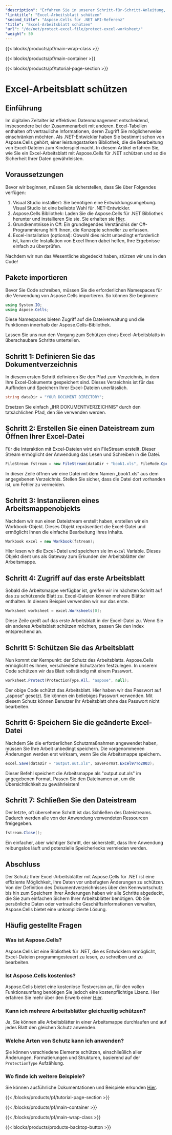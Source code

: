 ```yaml
---
"description": "Erfahren Sie in unserer Schritt-für-Schritt-Anleitung, wie Sie Excel-Arbeitsblätter mit Aspose.Cells für .NET schützen. Stellen Sie sicher, dass Ihre Daten sicher und einfach zu verwalten bleiben."
"linktitle": "Excel-Arbeitsblatt schützen"
"second_title": "Aspose.Cells für .NET API-Referenz"
"title": "Excel-Arbeitsblatt schützen"
"url": "/de/net/protect-excel-file/protect-excel-worksheet/"
"weight": 50
---
```


{{< blocks/products/pf/main-wrap-class >}}

{{< blocks/products/pf/main-container >}}

{{< blocks/products/pf/tutorial-page-section >}}

# Excel-Arbeitsblatt schützen

## Einführung

Im digitalen Zeitalter ist effektives Datenmanagement entscheidend, insbesondere bei der Zusammenarbeit mit anderen. Excel-Tabellen enthalten oft vertrauliche Informationen, deren Zugriff Sie möglicherweise einschränken möchten. Als .NET-Entwickler haben Sie bestimmt schon von Aspose.Cells gehört, einer leistungsstarken Bibliothek, die die Bearbeitung von Excel-Dateien zum Kinderspiel macht. In diesem Artikel erfahren Sie, wie Sie ein Excel-Arbeitsblatt mit Aspose.Cells für .NET schützen und so die Sicherheit Ihrer Daten gewährleisten.

## Voraussetzungen

Bevor wir beginnen, müssen Sie sicherstellen, dass Sie über Folgendes verfügen:

1. Visual Studio installiert: Sie benötigen eine Entwicklungsumgebung. Visual Studio ist eine beliebte Wahl für .NET-Entwickler.
2. Aspose.Cells Bibliothek: Laden Sie die Aspose.Cells für .NET Bibliothek herunter und installieren Sie sie. Sie erhalten sie [Hier](https://releases.aspose.com/cells/net/).
3. Grundkenntnisse in C#: Ein grundlegendes Verständnis der C#-Programmierung hilft Ihnen, die Konzepte schneller zu erfassen.
4. Excel-Installation (optional): Obwohl dies nicht unbedingt erforderlich ist, kann die Installation von Excel Ihnen dabei helfen, Ihre Ergebnisse einfach zu überprüfen.

Nachdem wir nun das Wesentliche abgedeckt haben, stürzen wir uns in den Code!

## Pakete importieren

Bevor Sie Code schreiben, müssen Sie die erforderlichen Namespaces für die Verwendung von Aspose.Cells importieren. So können Sie beginnen:

```csharp
using System.IO;
using Aspose.Cells;
```

Diese Namespaces bieten Zugriff auf die Dateiverwaltung und die Funktionen innerhalb der Aspose.Cells-Bibliothek.

Lassen Sie uns nun den Vorgang zum Schützen eines Excel-Arbeitsblatts in überschaubare Schritte unterteilen.

## Schritt 1: Definieren Sie das Dokumentverzeichnis

In diesem ersten Schritt definieren Sie den Pfad zum Verzeichnis, in dem Ihre Excel-Dokumente gespeichert sind. Dieses Verzeichnis ist für das Auffinden und Speichern Ihrer Excel-Dateien unerlässlich.

```csharp
string dataDir = "YOUR DOCUMENT DIRECTORY";
```

Ersetzen Sie einfach „IHR DOKUMENTVERZEICHNIS“ durch den tatsächlichen Pfad, den Sie verwenden werden.

## Schritt 2: Erstellen Sie einen Dateistream zum Öffnen Ihrer Excel-Datei

Für die Interaktion mit Excel-Dateien wird ein FileStream erstellt. Dieser Stream ermöglicht der Anwendung das Lesen und Schreiben in die Datei. 

```csharp
FileStream fstream = new FileStream(dataDir + "book1.xls", FileMode.Open);
```

In dieser Zeile öffnen wir eine Datei mit dem Namen „book1.xls“ aus dem angegebenen Verzeichnis. Stellen Sie sicher, dass die Datei dort vorhanden ist, um Fehler zu vermeiden.

## Schritt 3: Instanziieren eines Arbeitsmappenobjekts

Nachdem wir nun einen Dateistream erstellt haben, erstellen wir ein Workbook-Objekt. Dieses Objekt repräsentiert die Excel-Datei und ermöglicht Ihnen die einfache Bearbeitung ihres Inhalts.

```csharp
Workbook excel = new Workbook(fstream);
```

Hier lesen wir die Excel-Datei und speichern sie im `excel` Variable. Dieses Objekt dient uns als Gateway zum Erkunden der Arbeitsblätter der Arbeitsmappe.

## Schritt 4: Zugriff auf das erste Arbeitsblatt

Sobald die Arbeitsmappe verfügbar ist, greifen wir im nächsten Schritt auf das zu schützende Blatt zu. Excel-Dateien können mehrere Blätter enthalten. In diesem Beispiel verwenden wir nur das erste.

```csharp
Worksheet worksheet = excel.Worksheets[0];
```

Diese Zeile greift auf das erste Arbeitsblatt in der Excel-Datei zu. Wenn Sie ein anderes Arbeitsblatt schützen möchten, passen Sie den Index entsprechend an.

## Schritt 5: Schützen Sie das Arbeitsblatt

Nun kommt der Kernpunkt: der Schutz des Arbeitsblatts. Aspose.Cells ermöglicht es Ihnen, verschiedene Schutzarten festzulegen. In unserem Code schützen wir das Blatt vollständig mit einem Passwort.

```csharp
worksheet.Protect(ProtectionType.All, "aspose", null);
```

Der obige Code schützt das Arbeitsblatt. Hier haben wir das Passwort auf „aspose“ gesetzt. Sie können ein beliebiges Passwort verwenden. Mit diesem Schutz können Benutzer Ihr Arbeitsblatt ohne das Passwort nicht bearbeiten.

## Schritt 6: Speichern Sie die geänderte Excel-Datei

Nachdem Sie die erforderlichen Schutzmaßnahmen angewendet haben, müssen Sie Ihre Arbeit unbedingt speichern. Die vorgenommenen Änderungen werden erst wirksam, wenn Sie die Arbeitsmappe speichern.

```csharp
excel.Save(dataDir + "output.out.xls", SaveFormat.Excel97To2003);
```

Dieser Befehl speichert die Arbeitsmappe als "output.out.xls" im angegebenen Format. Passen Sie den Dateinamen an, um die Übersichtlichkeit zu gewährleisten!

## Schritt 7: Schließen Sie den Dateistream

Der letzte, oft übersehene Schritt ist das Schließen des Dateistreams. Dadurch werden alle von der Anwendung verwendeten Ressourcen freigegeben.

```csharp
fstream.Close();
```

Ein einfacher, aber wichtiger Schritt, der sicherstellt, dass Ihre Anwendung reibungslos läuft und potenzielle Speicherlecks vermieden werden.

## Abschluss

Der Schutz Ihrer Excel-Arbeitsblätter mit Aspose.Cells für .NET ist eine effiziente Möglichkeit, Ihre Daten vor unbefugten Änderungen zu schützen. Von der Definition des Dokumentverzeichnisses über den Kennwortschutz bis hin zum Speichern Ihrer Änderungen haben wir alle Schritte abgedeckt, die Sie zum einfachen Sichern Ihrer Arbeitsblätter benötigen. Ob Sie persönliche Daten oder vertrauliche Geschäftsinformationen verwalten, Aspose.Cells bietet eine unkomplizierte Lösung.

## Häufig gestellte Fragen

### Was ist Aspose.Cells?
Aspose.Cells ist eine Bibliothek für .NET, die es Entwicklern ermöglicht, Excel-Dateien programmgesteuert zu lesen, zu schreiben und zu bearbeiten.

### Ist Aspose.Cells kostenlos?
Aspose.Cells bietet eine kostenlose Testversion an, für den vollen Funktionsumfang benötigen Sie jedoch eine kostenpflichtige Lizenz. Hier erfahren Sie mehr über den Erwerb einer [Hier](https://purchase.aspose.com/buy).

### Kann ich mehrere Arbeitsblätter gleichzeitig schützen?
Ja, Sie können alle Arbeitsblätter in einer Arbeitsmappe durchlaufen und auf jedes Blatt den gleichen Schutz anwenden.

### Welche Arten von Schutz kann ich anwenden?
Sie können verschiedene Elemente schützen, einschließlich aller Änderungen, Formatierungen und Strukturen, basierend auf der `ProtectionType` Aufzählung.

### Wo finde ich weitere Beispiele?
Sie können ausführliche Dokumentationen und Beispiele erkunden [Hier](https://reference.aspose.com/cells/net/).

{{< /blocks/products/pf/tutorial-page-section >}}

{{< /blocks/products/pf/main-container >}}

{{< /blocks/products/pf/main-wrap-class >}}

{{< blocks/products/products-backtop-button >}}